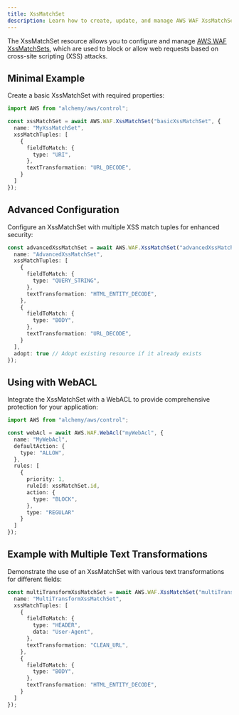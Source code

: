 ```yaml
---
title: XssMatchSet
description: Learn how to create, update, and manage AWS WAF XssMatchSets using Alchemy Cloud Control.
---
```



The XssMatchSet resource allows you to configure and manage [AWS WAF XssMatchSets](https://docs.aws.amazon.com/waf/latest/userguide/), which are used to block or allow web requests based on cross-site scripting (XSS) attacks.

## Minimal Example

Create a basic XssMatchSet with required properties:

```ts
import AWS from "alchemy/aws/control";

const xssMatchSet = await AWS.WAF.XssMatchSet("basicXssMatchSet", {
  name: "MyXssMatchSet",
  xssMatchTuples: [
    {
      fieldToMatch: {
        type: "URI",
      },
      textTransformation: "URL_DECODE",
    }
  ]
});
```

## Advanced Configuration

Configure an XssMatchSet with multiple XSS match tuples for enhanced security:

```ts
const advancedXssMatchSet = await AWS.WAF.XssMatchSet("advancedXssMatchSet", {
  name: "AdvancedXssMatchSet",
  xssMatchTuples: [
    {
      fieldToMatch: {
        type: "QUERY_STRING",
      },
      textTransformation: "HTML_ENTITY_DECODE",
    },
    {
      fieldToMatch: {
        type: "BODY",
      },
      textTransformation: "URL_DECODE",
    }
  ],
  adopt: true // Adopt existing resource if it already exists
});
```

## Using with WebACL

Integrate the XssMatchSet with a WebACL to provide comprehensive protection for your application:

```ts
import AWS from "alchemy/aws/control";

const webAcl = await AWS.WAF.WebAcl("myWebAcl", {
  name: "MyWebAcl",
  defaultAction: {
    type: "ALLOW",
  },
  rules: [
    {
      priority: 1,
      ruleId: xssMatchSet.id,
      action: {
        type: "BLOCK",
      },
      type: "REGULAR"
    }
  ]
});
```

## Example with Multiple Text Transformations

Demonstrate the use of an XssMatchSet with various text transformations for different fields:

```ts
const multiTransformXssMatchSet = await AWS.WAF.XssMatchSet("multiTransformXssMatchSet", {
  name: "MultiTransformXssMatchSet",
  xssMatchTuples: [
    {
      fieldToMatch: {
        type: "HEADER",
        data: "User-Agent",
      },
      textTransformation: "CLEAN_URL",
    },
    {
      fieldToMatch: {
        type: "BODY",
      },
      textTransformation: "HTML_ENTITY_DECODE",
    }
  ]
});
```

